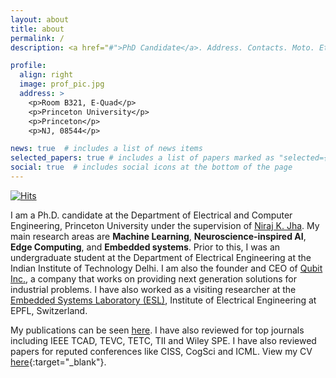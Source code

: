 ```yaml
---
layout: about
title: about
permalink: /
description: <a href="#">PhD Candidate</a>. Address. Contacts. Moto. Etc.

profile:
  align: right
  image: prof_pic.jpg
  address: >
    <p>Room B321, E-Quad</p>
    <p>Princeton University</p>
    <p>Princeton</p>
    <p>NJ, 08544</p>

news: true  # includes a list of news items
selected_papers: true # includes a list of papers marked as "selected={true}"
social: true  # includes social icons at the bottom of the page
---
```


[![Hits](https://hits.seeyoufarm.com/api/count/incr/badge.svg?url=https%3A%2F%2Fshikhartuli.github.io&count_bg=%230076DF&title_bg=%23555555&icon=&icon_color=%23E7E7E7&title=hits&edge_flat=false)](https://shikhartuli.github.io)

I am a Ph.D. candidate at the Department of Electrical and Computer Engineering, Princeton University under the supervision of [Niraj K. Jha](https://www.princeton.edu/~jha/). My main research areas are **Machine Learning**, **Neuroscience-inspired AI**, **Edge Computing**, and **Embedded systems**. Prior to this, I was an undergraduate student at the Department of Electrical Engineering at the Indian Institute of Technology Delhi. I am also the founder and CEO of [Qubit Inc.](https://www.qubitinc.in/), a company that works on providing next generation solutions for industrial problems. I have also worked as a visiting researcher at the [Embedded Systems Laboratory (ESL)](https://www.epfl.ch/labs/esl/), Institute of Electrical Engineering at EPFL, Switzerland. 

My publications can be seen [here](/publications/). I have also reviewed for top journals including IEEE TCAD, TEVC, TETC, TII and Wiley SPE. I have also reviewed papers for reputed conferences like CISS, CogSci and ICML. View my CV [here](https://shikhartuli.github.io/assets/pdf/CV.pdf){:target="_blank"}.
